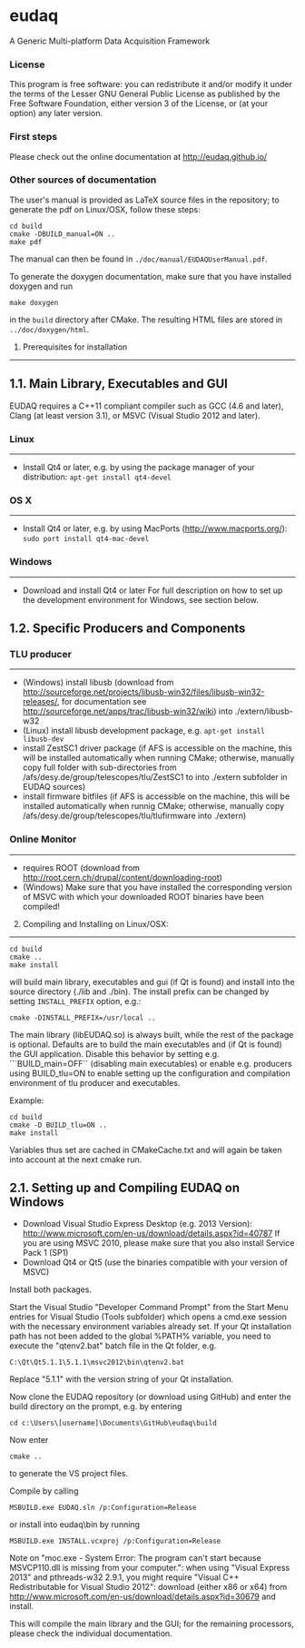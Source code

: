 eudaq
=====

A Generic Multi-platform Data Acquisition Framework

### License
This program is free software: you can redistribute it and/or modify
it under the terms of the Lesser GNU General Public License as published by
the Free Software Foundation, either version 3 of the License, or
(at your option) any later version.

### First steps

Please check out the online documentation at http://eudaq.github.io/

### Other sources of documentation

The user's manual is provided as LaTeX source files in the repository;
to generate the pdf on Linux/OSX, follow these steps:
```
cd build
cmake -DBUILD_manual=ON ..
make pdf
```
The manual can then be found in ```./doc/manual/EUDAQUserManual.pdf```.

To generate the doxygen documentation, make sure that you have installed doxygen and run
```
make doxygen
```
in the ```build``` directory after CMake. The resulting HTML files are stored in ```../doc/doxygen/html```.

1. Prerequisites for installation
---------------------------------

1.1. Main Library, Executables and GUI
--------------------------------------
EUDAQ requires a C++11 compliant compiler such as GCC (4.6 and later),
Clang (at least version 3.1), or MSVC (Visual Studio 2012 and later).

### Linux
------------------
- Install Qt4 or later, e.g. by using the package manager of your distribution: ```apt-get install qt4-devel```

### OS X
------------------
- Install Qt4 or later, e.g. by using MacPorts (http://www.macports.org/): ```sudo port install qt4-mac-devel```

### Windows
------------------
- Download and install Qt4 or later
For full description on how to set up the development environment for Windows, see section below.


1.2. Specific Producers and Components
--------------------------------------

### TLU producer
------------------
- (Windows) install libusb (download from http://sourceforge.net/projects/libusb-win32/files/libusb-win32-releases/, for documentation see http://sourceforge.net/apps/trac/libusb-win32/wiki) into ./extern/libusb-w32
- (Linux) install libusb development package, e.g. ```apt-get install libusb-dev```
- install ZestSC1 driver package (if AFS is accessible on the machine, this will be installed automatically when running CMake; otherwise, manually copy full folder with sub-directories from /afs/desy.de/group/telescopes/tlu/ZestSC1 to into ./extern subfolder in EUDAQ sources)
- install firmware bitfiles (if AFS is accessible on the machine, this will be installed automatically when runnig CMake; otherwise, manually copy /afs/desy.de/group/telescopes/tlu/tlufirmware into ./extern)

### Online Monitor
--------------------
- requires ROOT (download from http://root.cern.ch/drupal/content/downloading-root)
- (Windows) Make sure that you have installed the corresponding version of MSVC with which your downloaded ROOT binaries have been compiled!


2. Compiling and Installing on Linux/OSX:
------------------------

```
cd build
cmake ..
make install
```

will build main library, executables and gui (if Qt is found) and install into the source directory (./lib and ./bin). The install prefix can be changed by setting ```INSTALL_PREFIX``` option, e.g.:

```
cmake -DINSTALL_PREFIX=/usr/local ..
```

The main library (libEUDAQ.so) is always built, while the rest of the
package is optional. Defaults are to build the main executables and
(if Qt is found) the GUI application. Disable this behavior by setting
e.g. ```BUILD_main=OFF`` (disabling main executables) or enable
e.g. producers using BUILD_tlu=ON to enable setting up the
configuration and compilation environment of tlu producer and
executables.

Example:
```
cd build
cmake -D BUILD_tlu=ON ..
make install
```
Variables thus set are cached in CMakeCache.txt and will again be taken into account at the next cmake run.


2.1. Setting up and Compiling EUDAQ on Windows
-----------------------------------------------------------------------------
- Download Visual Studio Express Desktop (e.g. 2013 Version): http://www.microsoft.com/en-us/download/details.aspx?id=40787
  If you are using MSVC 2010, please make sure that you also install Service Pack 1 (SP1)
- Download Qt4 or Qt5 (use the binaries compatible with your version of MSVC)

Install both packages.

Start the Visual Studio "Developer Command Prompt" from the Start Menu
entries for Visual Studio (Tools subfolder) which opens a cmd.exe
session with the necessary environment variables already set. If your
Qt installation path has not been added to the global %PATH% variable, you need to execute the "qtenv2.bat" batch file in the Qt folder, e.g.
```
C:\Qt\Qt5.1.1\5.1.1\msvc2012\bin\qtenv2.bat
```
Replace "5.1.1" with the version string of your Qt installation.

Now clone the EUDAQ repository (or download using GitHub) and enter the build directory on the prompt, e.g. by entering
```
cd c:\Users\[username]\Documents\GitHub\eudaq\build
```
Now enter

```
cmake ..
```

to generate the VS project files.

Compile by calling

```
MSBUILD.exe EUDAQ.sln /p:Configuration=Release
```

or install into eudaq\bin by running

```
MSBUILD.exe INSTALL.vcxproj /p:Configuration=Release
```

Note on "moc.exe - System Error: The program can't start because MSVCP110.dll is missing from your computer.": when using "Visual Express 2013" and pthreads-w32 2.9.1, you might require "Visual C++ Redistributable for Visual Studio 2012": download (either x86 or x64) from http://www.microsoft.com/en-us/download/details.aspx?id=30679 and install.

This will compile the main library and the GUI; for the remaining processors, please check the individual documentation.

